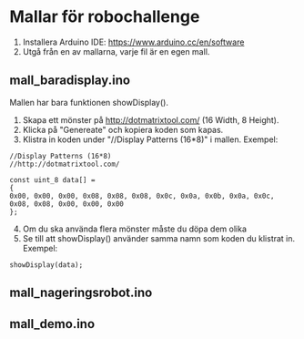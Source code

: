 # Mallar för robochallenge

1. Installera Arduino IDE: https://www.arduino.cc/en/software
2. Utgå från en av mallarna, varje fil är en egen mall.

## mall_baradisplay.ino
Mallen har bara funktionen showDisplay().

1. Skapa ett mönster på http://dotmatrixtool.com/ (16 Width, 8 Height).
2. Klicka på "Genereate" och kopiera koden som kapas.
3. Klistra in koden under "//Display Patterns (16*8)" i mallen.
Exempel: 
```
//Display Patterns (16*8)
//http://dotmatrixtool.com/

const uint_8 data[] =
{
0x00, 0x00, 0x00, 0x08, 0x08, 0x08, 0x0c, 0x0a, 0x0b, 0x0a, 0x0c, 0x08, 0x08, 0x00, 0x00, 0x00
};
```
4. Om du ska använda flera mönster måste du döpa dem olika
5. Se till att showDisplay() använder samma namn som koden du klistrat in.
Exempel: 
```
showDisplay(data);
```

## mall_nageringsrobot.ino

## mall_demo.ino
